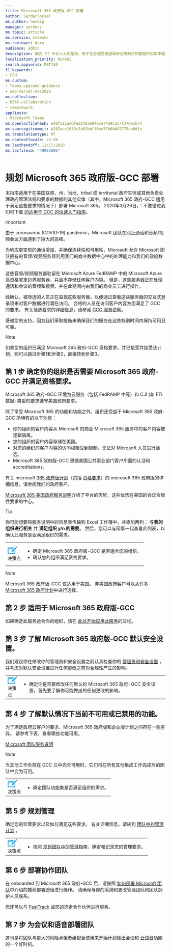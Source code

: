 ```yaml
---
title: Microsoft 365 政府版-GCC 部署
author: SerdarSoysal
ms.author: heidip
manager: serdars
ms.topic: article
ms.service: msteams
ms.reviewer: daro
audience: admin
description: 面向 IT 专业人士的指南，用于在处理受美国政府法规制约的数据的实体中驱动 Microsoft 365 部署
localization_priority: Normal
search.appverid: MET150
f1.keywords:
- CSH
ms.custom:
- Teams-upgrade-guidance
- seo-marvel-mar2020
ms.collection:
- M365-collaboration
- remotework
appliesto:
- Microsoft Teams
ms.openlocfilehash: e40f511aedfed2423e04ece74a9c2c7f370acb74
ms.sourcegitcommit: b282acc1633c2d62bbff0ea77b6b647775ae6dfe
ms.translationtype: MT
ms.contentlocale: zh-CN
ms.lasthandoff: 11/17/2020
ms.locfileid: "49085606"
---
```

# <a name="plan-for-microsoft-365-government---gcc-deployments"></a>规划 Microsoft 365 政府版-GCC 部署

本指南适用于在美国联邦、州、当地、tribal 或 territorial 政府实体或其他负责处理政府管理法规和要求的数据的其他实体（其中，Microsoft 365 政府-GCC 适用于满足这些要求的情况下）部署 Microsoft 365。 2020年3月26日，：不要错过我们可下载 [的适用于 GCC 的快速入门指南](https://github.com/MicrosoftDocs/OfficeDocs-SkypeForBusiness/blob/live/Teams/downloads/Quick-Start-Guide-for-GCC.pdf?raw=true)。

> [!IMPORTANT]
> 由于 coronavirus (COVID-19) pandemic，Microsoft 团队在网上通话和音频/视频会议方面遇到了巨大的高峰。<br/>
> 
>为响应更空前的通话增加，并确保连续性和可用性，Microsoft 允许 Microsoft 团队拥有的音频/视频服务器利用我们的商业数据中心中的处理能力和我们的政府数据中心。<br/>
> 
>这些音频/视频服务器驻留在 Microsoft Azure FedRAMP 中的 Microsoft Azure 高资格鉴定边界服务器，并且不存储任何客户内容。 但是，这些服务器正在处理通话和会议的音频和视频，并在此期间内由我们的商业员工进行操作。<br/>
> 
>经确认，被筛选的人员正在监视这些服务器，以便通过查看这些服务器的交互式登录项来对客户数据进行潜在访问。 合格的人员在访问客户内容方面满足了 GCC 的要求。 有关筛选要求的详细信息，请参阅 [GCC 服务说明](https://docs.microsoft.com/office365/servicedescriptions/office-365-platform-service-description/office-365-us-government/gcc)。<br/>
> 
>感谢您的支持，因为我们采取措施来确保我们的服务在这些特别时间内保持可用且可靠。<br/>


> [!NOTE]
> 如果您的组织已满足 Microsoft 365 政府-GCC 资格要求，并已接受并接受该计划，则可以跳过步骤1和步骤2，直接转到步骤3。 

## <a name="step-1-determine-whether-your-organization-needs-microsoft-365-government---gcc-and-meets-eligibility-requirements"></a>第 1 步 确定你的组织是否需要 Microsoft 365 政府-GCC 并满足资格要求。 

Microsoft 365 政府-GCC 环境为云服务（包括 FedRAMP 中等）和 CJI (和 FTI 数据) 类型的要求遵守美国政府要求。

除了享受 Microsoft 365 的功能和功能之外，组织还受益于 Microsoft 365 政府-GCC 所特有的以下功能：

-   你的组织的客户内容从 Microsoft 的商业 Microsoft 365 服务中的客户内容被逻辑隔离。
-   您的组织的客户内容存储在美国。
-   对您的组织的客户内容的访问权限受到限制，无法对 Microsoft 人员进行筛选。
-   Microsoft 365 政府版-GCC 遵循美国公共事业部门客户所需的认证和 accreditations。

有关 microsoft [365 政府版计划](https://products.office.com/government/compare-office-365-government-plans)（包括 [资格要求](https://products.office.com/government/compare-office-365-government-plans#EligibilityRequirements)）的 microsoft 365 政府版的详细信息，请参阅我们的政府客户。

[Microsoft 365 美国政府服务说明](https://technet.microsoft.com/library/mt774581.aspx)介绍了平台的优势，这些优势在美国的会议合规性要求的中心。

> [!Tip]
> 你可能想要将服务说明中的信息表传输到 Excel 工作簿中，并添加两列： **与我的组织进行相关** 并 **满足组织 y/n 的需要**。 然后，您可以与同事一起查看此列表，以确认此服务是否满足组织的需求。

|    |     |
|-----------|------------|
| ![描述决策点的图标](media/audio_conferencing_image7.png) <br/>决策点|<ul><li>确定 Microsoft 365 政府版-GCC 是否适合您的组织。</li><li>确认您的组织满足资格要求。</li></ul> |

> [!Note]
> Microsoft 365 政府版-GCC 仅适用于美国。 非美国政府客户可以从许多 [Microsoft 365 政府计划](https://products.office.com/en/government/compare-office-365-government-plans)中进行选择。


## <a name="step-2-apply-for-microsoft-365-government---gcc"></a>第 2 步 适用于 Microsoft 365 政府版-GCC

如果确定此服务适合你的组织，请在 [此处开始应用此服务](https://products.office.com/government/eligibility-validation)的过程。

## <a name="step-3-understand-microsoft-365-government---gcc-default-security-settings"></a>第 3 步 了解 Microsoft 365 政府版-GCC 默认安全设置。

我们建议你在修改你的管理员和安全设置之前认真检查你的 [管理员和安全设置](enable-features-office-365.md) ，并考虑对默认安全设置进行任何更改之前对合规性产生的影响。

|    |     |
|-----------|------------|
| ![描述决策点的图标](media/audio_conferencing_image7.png) <br/>决策点|<ul><li>确定你是否要修改任何默认的 Microsoft 365 政府-GCC 安全设置，首先要了解你可能做出的任何更改的影响。</li></ul> |

## <a name="step-4-understand-which-capabilities-are-currently-unavailable-or-disabled-by-default"></a>第 4 步 了解默认情况下当前不可用或已禁用的功能。

为了满足政府云客户的要求，Microsoft 365 政府版和企业版计划之间存在一些差异。 请参考下表，查看哪些功能可用。

[Microsoft 团队服务说明](https://docs.microsoft.com/office365/servicedescriptions/teams-service-description)

> [!Note]
> 当其他工作负荷在 GCC 云中完全可用时，它们将在所有其他集成工作完成后的团队中变为可用。


|    |     |
|-----------|------------|
| ![描述决策点的图标](media/audio_conferencing_image7.png) <br/>决策点|<ul><li>确定团队功能集是否满足组织的需求。</li></ul> |

## <a name="step-5-plan-for-governance"></a>第 5 步 规划管理

确定您的监管要求以及如何满足这些要求。 有关详细信息，请转到 [团队中的管理计划](plan-teams-governance.md) 。

|    |     |
|-----------|------------|
| ![描述决策点的图标](media/audio_conferencing_image7.png) <br/>决策点|<ul><li>按照 [规划团队中的管理](plan-teams-governance.md)指南，确定和记录您的管理要求。</li></ul> |

## <a name="step-6-deploy-teams-for-collaboration"></a>第 6 步 部署协作团队

在 onboarded 到 Microsoft 365 政府-GCC 后，请按照 [如何部署 Microsoft 团队](How-to-roll-out-teams.md)中介绍的推荐部署途径进行操作。 请确保与你的采纳和更改管理团队和团队拥护人员联系。

您还可以与 [FastTrack](https://www.microsoft.com/fasttrack) 或您的选定合作伙伴进行服务。

## <a name="step-7-deploy-teams-for-meetings-and-voice"></a>第 7 步 为会议和语音部署团队

这也是将团队与更大的风险承担者组配合使用来开始计划推出会议和 [云语音功能](cloud-voice-deployment.md)的一个好时机。

